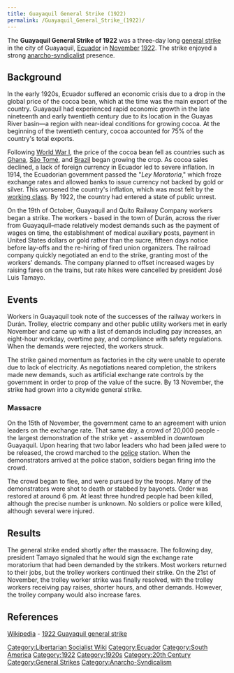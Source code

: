 ```yaml
---
title: Guayaquil General Strike (1922)
permalink: /Guayaquil_General_Strike_(1922)/
---
```


The **Guayaquil General Strike of 1922** was a three-day long [general
strike](List_of_General_Strikes "wikilink") in the city of Guayaquil,
[Ecuador](Ecuador "wikilink") in
[November](Timeline_of_Libertarian_Socialism_in_South_America "wikilink")
[1922](Revolutions_of_1916_-_1923 "wikilink"). The strike enjoyed a
strong [anarcho-syndicalist](Anarcho-Syndicalism "wikilink") presence.

## Background

In the early 1920s, Ecuador suffered an economic crisis due to a drop in
the global price of the cocoa bean, which at the time was the main
export of the country. Guayaquil had experienced rapid economic growth
in the late nineteenth and early twentieth century due to its location
in the Guayas River basin—a region with near-ideal conditions for
growing cocoa. At the beginning of the twentieth century, cocoa
accounted for 75% of the country's total exports.

Following [World War I](World_War_I "wikilink"), the price of the cocoa
bean fell as countries such as [Ghana](Ghana "wikilink"), [São
Tomé](Sao_Tome_and_Principe "wikilink"), and [Brazil](Brazil "wikilink")
began growing the crop. As cocoa sales declined, a lack of foreign
currency in Ecuador led to severe inflation. In 1914, the Ecuadorian
government passed the "*Ley Moratoria*," which froze exchange rates and
allowed banks to issue currency not backed by gold or silver. This
worsened the country's inflation, which was most felt by the [working
class](Working_Class "wikilink"). By 1922, the country had entered a
state of public unrest.

On the 19th of October, Guayaquil and Quito Railway Company workers
began a strike. The workers - based in the town of Durán, across the
river from Guayaquil–made relatively modest demands such as the payment
of wages on time, the establishment of medical auxiliary posts, payment
in United States dollars or gold rather than the sucre, fifteen days
notice before lay-offs and the re-hiring of fired union organizers. The
railroad company quickly negotiated an end to the strike, granting most
of the workers' demands. The company planned to offset increased wages
by raising fares on the trains, but rate hikes were cancelled by
president José Luis Tamayo.

## Events

Workers in Guayaquil took note of the successes of the railway workers
in Durán. Trolley, electric company and other public utility workers met
in early November and came up with a list of demands including pay
increases, an eight-hour workday, overtime pay, and compliance with
safety regulations. When the demands were rejected, the workers struck.

The strike gained momentum as factories in the city were unable to
operate due to lack of electricity. As negotiations neared completion,
the strikers made new demands, such as artificial exchange rate controls
by the government in order to prop of the value of the sucre. By 13
November, the strike had grown into a citywide general strike.

### Massacre

On the 15th of November, the government came to an agreement with union
leaders on the exchange rate. That same day, a crowd of 20,000 people -
the largest demonstration of the strike yet - assembled in downtown
Guayaquil. Upon hearing that two labor leaders who had been jailed were
to be released, the crowd marched to the [police](police "wikilink")
station. When the demonstrators arrived at the police station, soldiers
began firing into the crowd.

The crowd began to flee, and were pursued by the troops. Many of the
demonstrators were shot to death or stabbed by bayonets. Order was
restored at around 6 pm. At least three hundred people had been killed,
although the precise number is unknown. No soldiers or police were
killed, although several were injured.

## Results

The general strike ended shortly after the massacre. The following day,
president Tamayo signaled that he would sign the exchange rate
moratorium that had been demanded by the strikers. Most workers returned
to their jobs, but the trolley workers continued their strike. On the
21st of November, the trolley worker strike was finally resolved, with
the trolley workers receiving pay raises, shorter hours, and other
demands. However, the trolley company would also increase fares.

## References

[Wikipedia](Wikipedia "wikilink") - [1922 Guayaquil general
strike](https://en.wikipedia.org/wiki/1922_Guayaquil_general_strike)

[Category:Libertarian Socialist
Wiki](Category:Libertarian_Socialist_Wiki "wikilink")
[Category:Ecuador](Category:Ecuador "wikilink") [Category:South
America](Category:South_America "wikilink")
[Category:1922](Category:1922 "wikilink")
[Category:1920s](Category:1920s "wikilink") [Category:20th
Century](Category:20th_Century "wikilink") [Category:General
Strikes](Category:General_Strikes "wikilink")
[Category:Anarcho-Syndicalism](Category:Anarcho-Syndicalism "wikilink")